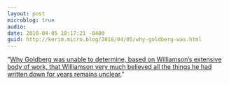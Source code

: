 ```yaml
---
layout: post
microblog: true
audio: 
date: 2018-04-05 18:17:21 -0400
guid: http://kerim.micro.blog/2018/04/05/why-goldberg-was.html
---
```

“[Why Goldberg was unable to determine, based on Williamson’s extensive body of work, that Williamson very much believed all the things he had written down for years remains unclear.](https://m.huffpost.com/us/entry/us_5ac66563e4b09d0a1191532b?ncid=engmodushpmg00000003)” 
